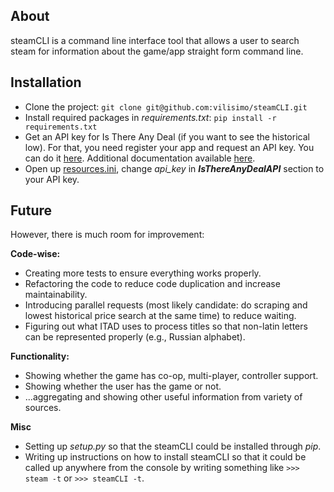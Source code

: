 ## About
steamCLI is a command line interface tool that allows a user to search steam 
for information about the game/app straight form command line. 

## Installation
- Clone the project: `git clone git@github.com:vilisimo/steamCLI.git`
- Install required packages in _requirements.txt_: `pip install -r 
requirements.txt`
- Get an API key for Is There Any Deal (if you want to see the historical 
low). For that, you need register your app and request an API key. You can do
 it [here](https://isthereanydeal.com/apps/new/). Additional documentation 
 available [here](http://docs.itad.apiary.io/#introduction/your-apps).
- Open up [resources.ini](../../tree/master/steamCLI/resources.ini), change 
  _api_key_ in **_IsThereAnyDealAPI_** section to your API key. 
 
## Future
However, there is much room for improvement:

**Code-wise:**
 - Creating more tests to ensure everything works properly.
 - Refactoring the code to reduce code duplication and increase maintainability.
 - Introducing parallel requests (most likely candidate: do scraping and 
 lowest historical price search at the same time) to reduce waiting.
 - Figuring out what ITAD uses to process titles so that non-latin letters 
 can be represented properly (e.g., Russian alphabet).

**Functionality:**
 - Showing whether the game has co-op, multi-player, controller support.
 - Showing whether the user has the game or not.
 - ...aggregating and showing other useful information from variety of sources.
 
**Misc**
 - Setting up _setup.py_ so that the steamCLI could be installed through _pip_.
 - Writing up instructions on how to install steamCLI so that it could be 
 called up anywhere from the console by writing something like `>>> steam -t`
  or `>>> steamCLI -t`.

